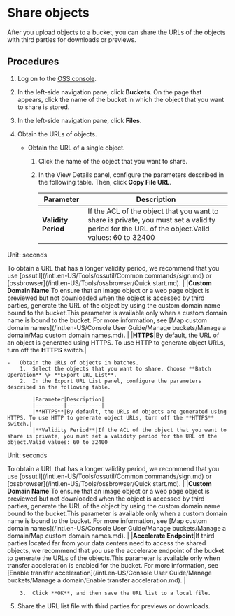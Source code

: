 # Share objects

After you upload objects to a bucket, you can share the URLs of the objects with third parties for downloads or previews.

## Procedures

1.  Log on to the [OSS console](https://oss.console.aliyun.com/).

2.  In the left-side navigation pane, click **Buckets**. On the page that appears, click the name of the bucket in which the object that you want to share is stored.

3.  In the left-side navigation pane, click **Files**.

4.  Obtain the URLs of objects.

    -   Obtain the URL of a single object.
        1.  Click the name of the object that you want to share.
        2.  In the View Details panel, configure the parameters described in the following table. Then, click **Copy File URL**.

            |Parameter|Description|
            |---------|-----------|
            |**Validity Period**|If the ACL of the object that you want to share is private, you must set a validity period for the URL of the object.Valid values: 60 to 32400

Unit: seconds

To obtain a URL that has a longer validity period, we recommend that you use [ossutil](/intl.en-US/Tools/ossutil/Common commands/sign.md) or [ossbrowser](/intl.en-US/Tools/ossbrowser/Quick start.md). |
            |**Custom Domain Name**|To ensure that an image object or a web page object is previewed but not downloaded when the object is accessed by third parties, generate the URL of the object by using the custom domain name bound to the bucket.This parameter is available only when a custom domain name is bound to the bucket. For more information, see [Map custom domain names](/intl.en-US/Console User Guide/Manage buckets/Manage a domain/Map custom domain names.md). |
            |**HTTPS**|By default, the URL of an object is generated using HTTPS. To use HTTP to generate object URLs, turn off the **HTTPS** switch.|

    -   Obtain the URLs of objects in batches.
        1.  Select the objects that you want to share. Choose **Batch Operation** \> **Export URL List**.
        2.  In the Export URL List panel, configure the parameters described in the following table.

            |Parameter|Description|
            |---------|-----------|
            |**HTTPS**|By default, the URLs of objects are generated using HTTPS. To use HTTP to generate object URLs, turn off the **HTTPS** switch.|
            |**Validity Period**|If the ACL of the object that you want to share is private, you must set a validity period for the URL of the object.Valid values: 60 to 32400

Unit: seconds

To obtain a URL that has a longer validity period, we recommend that you use [ossutil](/intl.en-US/Tools/ossutil/Common commands/sign.md) or [ossbrowser](/intl.en-US/Tools/ossbrowser/Quick start.md). |
            |**Custom Domain Name**|To ensure that an image object or a web page object is previewed but not downloaded when the object is accessed by third parties, generate the URL of the object by using the custom domain name bound to the bucket.This parameter is available only when a custom domain name is bound to the bucket. For more information, see [Map custom domain names](/intl.en-US/Console User Guide/Manage buckets/Manage a domain/Map custom domain names.md). |
            |**Accelerate Endpoint**|If third parties located far from your data centers need to access the shared objects, we recommend that you use the accelerate endpoint of the bucket to generate the URLs of the objects.This parameter is available only when transfer acceleration is enabled for the bucket. For more information, see [Enable transfer acceleration](/intl.en-US/Console User Guide/Manage buckets/Manage a domain/Enable transfer acceleration.md). |

        3.  Click **OK**, and then save the URL list to a local file.
5.  Share the URL list file with third parties for previews or downloads.


